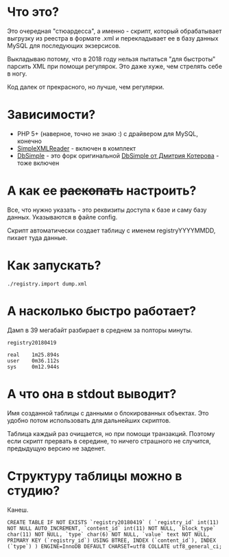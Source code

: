# Что это?

Это очередная "стюардесса", а именно - скрипт, который обрабатывает выгрузку из реестра в формате .xml и перекладывает ее в базу данных MySQL для последующих экзерсисов.

Выкладываю потому, что в 2018 году нельзя пытаться "для быстроты" парсить XML при помощи регулярок. Это даже хуже, чем стрелять себе в ногу.

Код далек от прекрасного, но лучше, чем регулярки.

# Зависимости?

* PHP 5+ (наверное, точно не знаю :) c драйвером для MySQL, конечно
* [SimpleXMLReader](https://github.com/dkrnl/SimpleXMLReader) - включен в комплект
* [DbSimple](https://github.com/ivan1986/DbSimple) - это форк оригинальной [DbSimple от Дмитрия Котерова](https://github.com/DmitryKoterov/DbSimple) - тоже включен

# А как ее ~~раскопать~~ настроить?
Все, что нужно указать - это реквизиты доступа к базе и саму базу данных. Указываются в файле сonfig.

Скрипт автоматически создает таблицу с именем registryYYYYMMDD, пихает туда данные.

# Как запускать?

```./registry.import dump.xml```

# А насколько быстро работает?

Дамп в 39 мегабайт разбирает в среднем за полторы минуты.

```maniaque@decadence:~/registry.git⟫ time ./registry.import dump.xml
registry20180419

real    1m25.894s
user    0m36.112s
sys     0m12.944s
```

# А что она в stdout выводит?

Имя созданной таблицы с данными о блокированных объектах. Это удобно потом использовать для дальнейших скриптов.

Таблица каждый раз очищается, но при помощи транзакций. Поэтому если скрипт прервать в середине, то ничего страшного не случится, предыдущую версию не заденет.

# Структуру таблицы можно в студию?

Канеш.

```CREATE TABLE IF NOT EXISTS `registry20180419` (
  `registry_id` int(11) NOT NULL AUTO_INCREMENT,
  `content_id` int(11) NOT NULL,
  `block_type` char(11) NOT NULL,
  `type` char(6) NOT NULL,
  `value` text NOT NULL,
   PRIMARY KEY (`registry_id`) USING BTREE,
   INDEX (`content_id`),
   INDEX (`type`)
) ENGINE=InnoDB DEFAULT CHARSET=utf8 COLLATE utf8_general_ci;```
